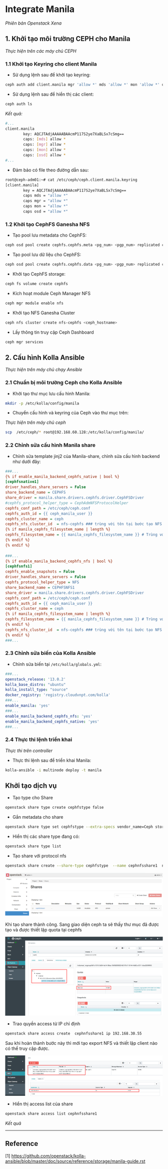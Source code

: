 # Integrate Manila

*Phiên bản Openstack Xena*

## 1. Khởi tạo môi trường CEPH cho Manila
*Thực hiện trên các máy chủ CEPH*
### 1.1 Khởi tạo Keyring cho client Manila
- Sử dụng lệnh sau để khởi tạo keyring:
```sh
ceph auth add client.manila mgr 'allow *' mds 'allow *' mon 'allow *' osd 'allow *' -o /etc/ceph/ceph.client.manila.keyring
```

- Sử dụng lệnh sau để hiển thị các client:
```sh
ceph auth ls
```
*Kết quả:*
```sh
#...
client.manila
        key: AQCJTAdjAAAAABAAcmP117S2ye7XaBLSx7cSmg==
        caps: [mds] allow *
        caps: [mgr] allow *
        caps: [mon] allow *
        caps: [osd] allow *
#...
```

- Đảm bảo có file theo đường dẫn sau:
```sh
root@ceph-adm01:~# cat /etc/ceph/ceph.client.manila.keyring
[client.manila]
        key = AQCJTAdjAAAAABAAcmP117S2ye7XaBLSx7cSmg==
        caps mds = "allow *"
        caps mgr = "allow *"
        caps mon = "allow *"
        caps osd = "allow *"
```
### 1.2 Khởi tạo CephFS Ganesha NFS

- Tạo pool lưu metadata cho CephFS:
```sh
ceph osd pool create cephfs.cephfs.meta <pg_num> <pgp_num> replicated ceph_hdd <pool_size>
```

- Tạo pool lưu dữ liệu cho CephFS:
```sh
ceph osd pool create cephfs.cephfs.data <pg_num> <pgp_num> replicated ceph_hdd <pool_size>
```

- Khởi tạo CephFS storage:
```sh
ceph fs volume create cephfs
```

- Kích hoạt module Ceph Manager NFS
```sh
ceph mgr module enable nfs
```

- Khởi tạo NFS Ganesha Cluster
```sh
ceph nfs cluster create nfs-cephfs <ceph_hostname>
```

- Lấy thông tin truy cập Ceph Dashboard
```sh
ceph mgr services
```

## 2. Cấu hình Kolla Ansible

*Thực hiện trên máy chủ chạy Ansible*

### 2.1 Chuẩn bị môi trường Ceph cho Kolla Ansible
- Khởi tạo thư mục lưu cấu hình Manila:
```sh
mkdir -p /etc/kolla/config/manila
```

- Chuyển cấu hình và keyring của Ceph vào thư mục trên:

*Thực hiện trên máy chủ ceph*
```sh
scp  /etc/ceph/* root@192.168.60.128:/etc/kolla/config/manila/
```

### 2.2 Chỉnh sửa cấu hình Manila share

- Chỉnh sửa template jinj2 của Manila-share, chỉnh sửa cấu hình backend như dưới đây:
```ini
###...
{% if enable_manila_backend_cephfs_native | bool %}
[cephfsnative1]
driver_handles_share_servers = False
share_backend_name = CEPHFS
share_driver = manila.share.drivers.cephfs.driver.CephFSDriver
#cephfs_protocol_helper_type = CephAdmNFSProtocolHelper
cephfs_conf_path = /etc/ceph/ceph.conf
cephfs_auth_id = {{ ceph_manila_user }}
cephfs_cluster_name = ceph
cephfs_nfs_cluster_id  = nfs-cephfs ### trùng với tên tại bước tạo NFS Ganesha Cluster
{% if manila_cephfs_filesystem_name | length %}
cephfs_filesystem_name = {{ manila_cephfs_filesystem_name }} # Trùng với tên tại bước tạo CephFS
{% endif %}
{% endif %}

###...
{% if enable_manila_backend_cephfs_nfs | bool %}
[cephfsnfs1]
cephfs_enable_snapshots = False
driver_handles_share_servers = False
cephfs_protocol_helper_type = NFS
share_backend_name = CEPHFSNFS1
share_driver = manila.share.drivers.cephfs.driver.CephFSDriver
cephfs_conf_path = /etc/ceph/ceph.conf
cephfs_auth_id = {{ ceph_manila_user }}
cephfs_cluster_name = ceph
{% if manila_cephfs_filesystem_name | length %}
cephfs_filesystem_name = {{ manila_cephfs_filesystem_name }} # Trùng với tên tại bước tạo CephFS
{% endif %}
cephfs_nfs_cluster_id  = nfs-cephfs ### trùng với tên tại bước tạo NFS Ganesha Cluster
{% endif %}
###... 
```

### 2.3 Chỉnh sửa biến của Kolla Ansible

- Chỉnh sửa biến tại `/etc/kolla/globals.yml`:
```yml
###...
openstack_release: '13.0.2'
kolla_base_distro: "ubuntu"
kolla_install_type: "source"
docker_registry: 'registry.cloudvnpt.com/kolla'
###...
enable_manila: 'yes'
###...
enable_manila_backend_cephfs_nfs: 'yes'
enable_manila_backend_cephfs_native: 'yes'
###...
```
### 2.4 Thực thi lệnh triển khai 
*Thực thi trên controller*

- Thực thi lệnh sau để triển khai Manila:
```sh
kolla-ansible -i multinode deploy -t manila
```

## Khởi tạo dịch vụ

- Tạo type cho Share
```sh
openstack share type create cephfstype false
```

- Gắn metadata cho share
```sh
openstack share type set cephfstype --extra-specs vendor_name=Ceph storage_protocol=NFS
```
- Hiển thị các share type đang có:
```sh
openstack share type list
```

- Tạo share với protocol nfs
```sh
openstack share create --share-type cephfstype  --name cephnfsshare1  nfs 10
```

![share](../ima/manila-kq01.png)

Khi tạo share thành công. Sang giao diện ceph ta sẽ thấy thư mục đã được tạo và được thiết lập quota tại cephfs

![share](../ima/manila-kq02.png)


- Trao quyền access từ IP chỉ định
```sh
openstack share access create  cephnfsshare1 ip 192.168.30.55
```
Sau khi hoàn thành bước này thì mới tạo export NFS và thiết lập client nào có thể truy cập được.

![share](../ima/manila-kq03.png)


- Hiển thị access list của share
```sh
openstack share access list cephnfsshare1
```

*Kết quả*



---
## Reference

[1] https://github.com/openstack/kolla-ansible/blob/master/doc/source/reference/storage/manila-guide.rst
